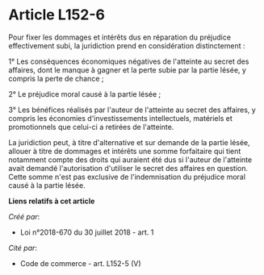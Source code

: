 # Article L152-6

Pour fixer les dommages et intérêts dus en réparation du préjudice effectivement subi, la juridiction prend en considération
distinctement :

1° Les conséquences économiques négatives de l'atteinte au secret des affaires, dont le manque à gagner et la perte subie par
la partie lésée, y compris la perte de chance ;

2° Le préjudice moral causé à la partie lésée ;

3° Les bénéfices réalisés par l'auteur de l'atteinte au secret des affaires, y compris les économies d'investissements
intellectuels, matériels et promotionnels que celui-ci a retirées de l'atteinte.

La juridiction peut, à titre d'alternative et sur demande de la partie lésée, allouer à titre de dommages et intérêts une
somme forfaitaire qui tient notamment compte des droits qui auraient été dus si l'auteur de l'atteinte avait demandé
l'autorisation d'utiliser le secret des affaires en question. Cette somme n'est pas exclusive de l'indemnisation du préjudice
moral causé à la partie lésée.

**Liens relatifs à cet article**

_Créé par_:

  - Loi n°2018-670 du 30 juillet 2018 - art. 1

_Cité par_:

  - Code de commerce - art. L152-5 (V)
